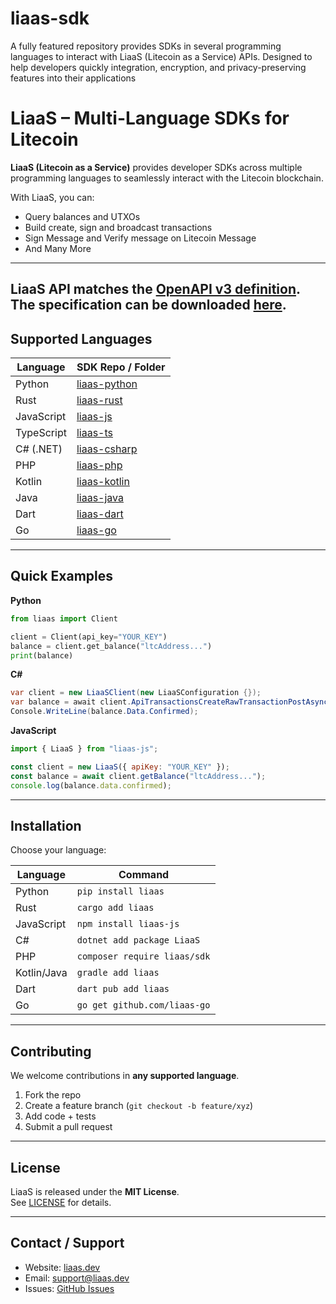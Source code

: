 # liaas-sdk
A fully featured repository provides SDKs in several programming languages to interact with LiaaS (Litecoin as a Service) APIs. Designed to help developers quickly integration, encryption, and privacy-preserving features into their applications

# LiaaS – Multi-Language SDKs for Litecoin

**LiaaS (Litecoin as a Service)** provides developer SDKs across multiple programming languages to seamlessly interact with the Litecoin blockchain.  

With LiaaS, you can:  
- Query balances and UTXOs  
- Build create, sign and broadcast transactions  
- Sign Message and Verify message on Litecoin Message 
- And Many More  

---
LiaaS API matches the [OpenAPI v3 definition](https://www.openapis.org). The specification can be downloaded [here](https://liaas-sdk-919521117286.europe-west1.run.app/swagger/v1/swagger.json).
---
## Supported Languages

| Language   | SDK Repo / Folder |
|------------|-------------------|
| Python     | [liaas-python](./liaas-python) |
| Rust       | [liaas-rust](./liaas-rust) |
| JavaScript | [liaas-js](./liaas-js) |
| TypeScript | [liaas-ts](./liaas-typescript) |
| C# (.NET)  | [liaas-csharp](./liaas-csharp) |
| PHP        | [liaas-php](./liaas-php) |
| Kotlin     | [liaas-kotlin](./liaas-kotlin) |
| Java       | [liaas-java](./liaas-java) |
| Dart       | [liaas-dart](./liaas-dart) |
| Go         | [liaas-go](./liaas-go-lang) |

---

## Quick Examples

**Python**
```python
from liaas import Client

client = Client(api_key="YOUR_KEY")
balance = client.get_balance("ltcAddress...")
print(balance)
```

**C#**
```csharp
var client = new LiaaSClient(new LiaaSConfiguration {});
var balance = await client.ApiTransactionsCreateRawTransactionPostAsync("eyJhbGciOi...bA OR https://liaasnode.com","ltcAddress...");
Console.WriteLine(balance.Data.Confirmed);
```

**JavaScript**
```javascript
import { LiaaS } from "liaas-js";

const client = new LiaaS({ apiKey: "YOUR_KEY" });
const balance = await client.getBalance("ltcAddress...");
console.log(balance.data.confirmed);
```

---

## Installation

Choose your language:

| Language   | Command |
|------------|---------|
| Python     | `pip install liaas` |
| Rust       | `cargo add liaas` |
| JavaScript | `npm install liaas-js` |
| C#         | `dotnet add package LiaaS` |
| PHP        | `composer require liaas/sdk` |
| Kotlin/Java| `gradle add liaas` |
| Dart       | `dart pub add liaas` |
| Go         | `go get github.com/liaas-go` |

---

## Contributing

We welcome contributions in **any supported language**.  

1. Fork the repo  
2. Create a feature branch (`git checkout -b feature/xyz`)  
3. Add code + tests  
4. Submit a pull request  

---

## License

LiaaS is released under the **MIT License**.  
See [LICENSE](LICENSE) for details.

---

## Contact / Support

- Website: [liaas.dev](https://liaas.dev)  
- Email: support@liaas.dev  
- Issues: [GitHub Issues](https://github.com/liaas/general/issues)
